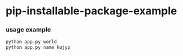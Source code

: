 # pip-installable-package-example

### usage example
```bash
python app.py world
python app.py name kujyp
```
